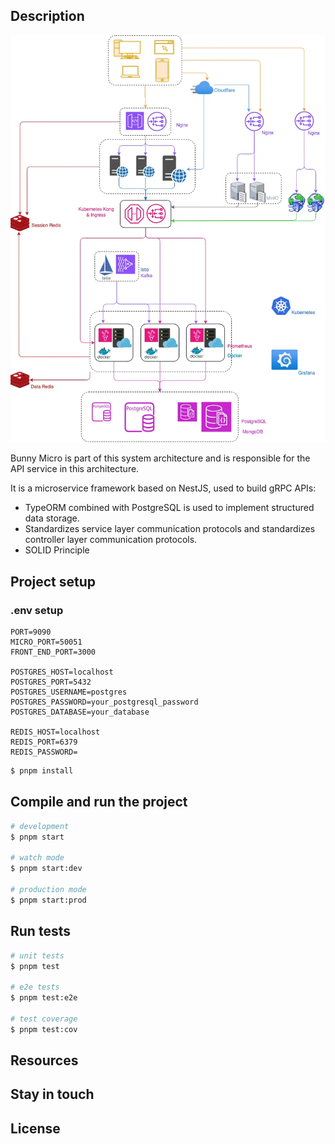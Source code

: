 
## Description

![system architecture diagram](https://raw.githubusercontent.com/zrwusa/assets/master/images/bunny-nest/bunny-farm.webp)

Bunny Micro is part of this system architecture and is responsible for the API service in this architecture.

It is a microservice framework based on NestJS, used to build gRPC APIs:

 - TypeORM combined with PostgreSQL is used to implement structured data storage.
 - Standardizes service layer communication protocols and standardizes controller layer communication protocols.
 - SOLID Principle



## Project setup

### .env setup
```text
PORT=9090
MICRO_PORT=50051
FRONT_END_PORT=3000

POSTGRES_HOST=localhost
POSTGRES_PORT=5432
POSTGRES_USERNAME=postgres
POSTGRES_PASSWORD=your_postgresql_password
POSTGRES_DATABASE=your_database

REDIS_HOST=localhost
REDIS_PORT=6379
REDIS_PASSWORD=
```

```bash
$ pnpm install
```

## Compile and run the project

```bash
# development
$ pnpm start

# watch mode
$ pnpm start:dev

# production mode
$ pnpm start:prod
```

## Run tests

```bash
# unit tests
$ pnpm test

# e2e tests
$ pnpm test:e2e

# test coverage
$ pnpm test:cov
```

## Resources

## Stay in touch


## License